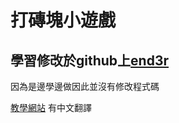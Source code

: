 # 打磚塊小遊戲
## 學習修改於github上[end3r](https://github.com/end3r/Gamedev-Canvas-workshop.git)

因為是邊學邊做因此並沒有修改程式碼

[教學網站](https://developer.mozilla.org/zh-TW/docs/Games/Tutorials/2D_Breakout_game_pure_JavaScript)  有中文翻譯